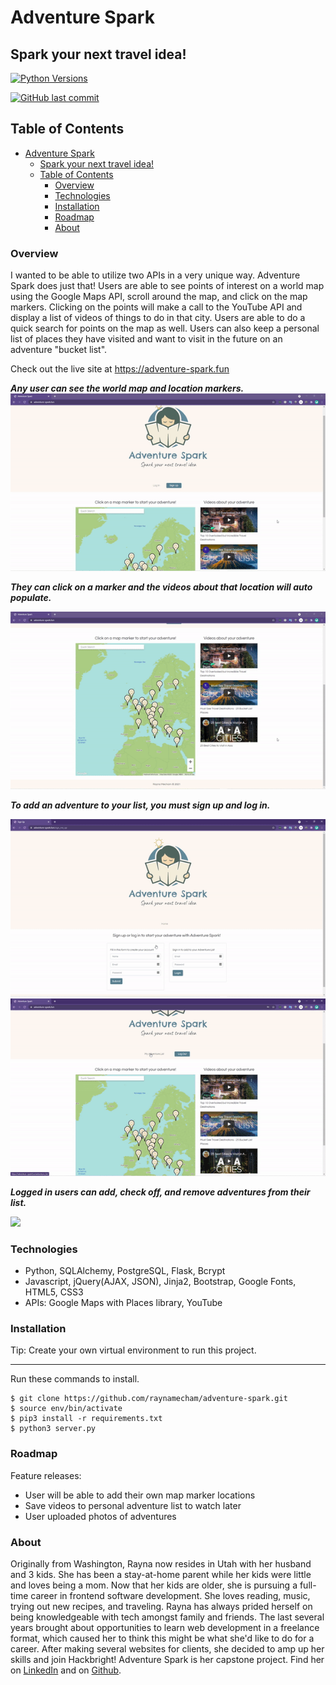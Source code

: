 # Adventure Spark

## Spark your next travel idea!

[![Python Versions](https://img.shields.io/pypi/pyversions/yt2mp3.svg)](https://pypi.python.org/pypi/yt2mp3/)

[![GitHub last commit](https://img.shields.io/github/last-commit/google/skia.svg?style=flat)]()

## Table of Contents

- [Adventure Spark](#adventure-spark)
  - [Spark your next travel idea!](#spark-your-next-travel-idea)
  - [Table of Contents](#table-of-contents)
    - [Overview](#overview)
    - [Technologies](#technologies)
    - [Installation](#installation)
    - [Roadmap](#roadmap)
    - [About](#about)

### Overview
<a name="Overview"></a>

I wanted to be able to utilize two APIs in a very unique way. Adventure Spark does just that! Users are able to see points of interest on a world map using the Google Maps API, scroll around the map, and click on the map markers. Clicking on the points will make a call to the YouTube API and display a list of videos of things to do in that city. Users are able to do a quick search for points on the map as well. Users can also keep a personal list of places they have visited and want to visit in the future on an adventure "bucket list".

Check out the live site at https://adventure-spark.fun

***Any user can see the world map and location markers.***
![](/demo/adventurespark1.gif)

***They can click on a marker and the videos about that location will auto populate.***

![](/demo/adventurespark2.gif)

***To add an adventure to your list, you must sign up and log in.***

![](/demo/adventurespark3.gif)
![](/demo/adventurespark4.gif)

***Logged in users can add, check off, and remove adventures from their list.***

![](/demo/adventurespark5.gif)



### Technologies

<a name="Technologies"></a>
- Python, SQLAlchemy, PostgreSQL, Flask, Bcrypt
- Javascript, jQuery(AJAX, JSON), Jinja2, Bootstrap, Google Fonts, HTML5, CSS3
- APIs: Google Maps with Places library, YouTube


### Installation

<a name="installation"></a>
Tip: Create your own virtual environment to run this project.
***
Run these commands to install. 
```
$ git clone https://github.com/raynamecham/adventure-spark.git
$ source env/bin/activate
$ pip3 install -r requirements.txt
$ python3 server.py
```

### Roadmap

<a name="Roadmap"></a>
Feature releases:
- User will be able to add their own map marker locations
- Save videos to personal adventure list to watch later
- User uploaded photos of adventures

### About

<a name="about"></a>
Originally from Washington, Rayna now resides in Utah with her husband and 3 kids. She has been a stay-at-home parent while her kids were little and loves being a mom. Now that her kids are older, she is pursuing a full-time career in frontend software development. She loves reading, music, trying out new recipes, and traveling. Rayna has always prided herself on being knowledgeable with tech amongst family and friends. The last several years brought about opportunities to learn web development in a freelance format, which caused her to think this might be what she'd like to do for a career. After making several websites for clients, she decided to amp up her skills and join Hackbright! Adventure Spark is her capstone project. Find her on [LinkedIn](https://www.linkedin.com/in/raynamecham/) and on [Github](https://github.com/raynamecham).
